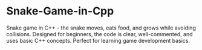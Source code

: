 # Snake-Game-in-Cpp
Snake game in C++ - the snake moves, eats food, and grows while avoiding collisions. Designed for beginners, the code is clear, well-commented, and uses basic C++ concepts. Perfect for learning game development basics.
